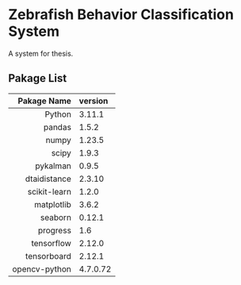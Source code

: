 # Zebrafish Behavior Classification System
A system for thesis.

## Pakage List
| Pakage Name | version |
|--------:|:---------|
| Python | 3.11.1 |
| pandas | 1.5.2 |
| numpy  | 1.23.5 |
| scipy  | 1.9.3 |
| pykalman| 0.9.5 |
| dtaidistance| 2.3.10 |
| scikit-learn| 1.2.0 |
| matplotlib | 3.6.2 |
| seaborn | 0.12.1 |
| progress | 1.6 |
| tensorflow | 2.12.0 |
| tensorboard | 2.12.1 |
| opencv-python | 4.7.0.72 |